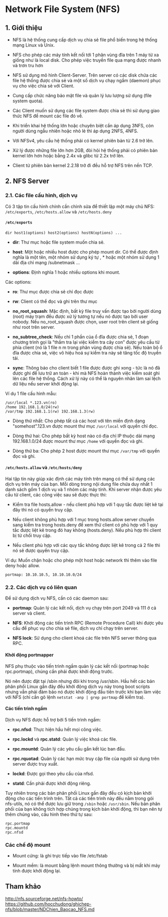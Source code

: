 # Network File System (NFS)

## 1. Giới thiệu

- NFS là hệ thống cung cấp dịch vụ chia sẻ file phổ biến trong hệ thống mạng Linux và Unix.

- NFS cho phép các máy tính kết nối tới 1 phân vùng đĩa trên 1 máy từ xa giống như là local disk. Cho phép việc truyền file qua mạng được nhanh và trơn tru hơn 

- NFS sử dụng mô hình Client-Server. Trên server có các disk chứa các file hệ thống được chia sẻ và một số dịch vụ chạy ngầm (daemon) phục vụ cho việc chia sẻ với Client.

- Cung cấp chức năng bảo mật file và quản lý lưu lượng sử dụng (file system quota).

- Các Client muốn sử dụng các file system được chia sẻ thì sử dụng giao thức NFS để mount các file đó về.

- Khi triển khai hệ thống lớn hoặc chuyên biệt cần áp dụng 3NFS, còn người dùng ngẫu nhiên hoặc nhỏ lẻ thì áp dụng 2NFS, 4NFS.

- Với NFSv4, yêu cầu hệ thống phải có kernel phiên bản từ 2.6 trở lên.

- Xử lý được những file lớn hơn 2GB, đòi hỏi hệ thống phải có phiên bản kernel lớn hơn hoặc bằng 2.4x và glibc từ 2.2x trở lên.

- Client từ phiên bản kernel 2.2.18 trở đi đều hỗ trợ NFS trên nền TCP.

## 2. NFS Server

### 2.1. Các file cấu hình, dịch vụ

Có 3 tập tin cấu hình chính cần chỉnh sửa để thiết lập một máy chủ NFS: `/etc/exports`, `/etc/hosts.allow` và `/etc/hosts.deny`

#### `/etc/exports`

`dir host1(options) host2(options) hostN(options) ...`

- **dir**: Thư mục hoặc file system muốn chia sẻ.

- **host**: Một hoặc nhiều host được cho phép mount dir. Có thể được định nghĩa là một tên, một nhóm sử dụng ký tự , * hoặc một nhóm sử dụng 1 dải địa chỉ mạng /subnetmask ...

- **options**: Định nghĩa 1 hoặc nhiều options khi mount.

Các options:

- **ro**: Thư mục được chia sẻ chỉ đọc được

- **rw**: Client có thể đọc và ghi trên thư mục

- **no_root_squash**: Mặc định, bất kỳ file truy vấn được tạo bởi người dùng (root) máy trạm đều được xử lý tương tự nếu nó được tạo bởi user nobody. Nếu no_root_squash được chọn, user root trên client sẽ giống như root trên server.

- **no_subtree_check**: Nếu chỉ 1 phần của ổ đĩa được chia sẻ, 1 đoạn chương trình gọi là "thầm tra lại việc kiểm tra cây con" được yêu cầu từ phía client (nó là 1 file n m trong phân vùng được chia sẻ). Nếu toàn bộ ổ đĩa được chia sẻ, việc vô hiệu hoá sự kiểm tra này sẽ tăng tốc độ truyền tải.

- **sync**: Thông báo cho client biết 1 file được được ghi xong - tức là nó đã được ghi để lưu trữ an toàn - khi mà NFS hoàn thành việc kiểm soát ghi lên các file hệ thống. Cách xử lý này có thể là nguyên nhân làm sai lệch dữ liệu nếu server khởi động lại.

Ví dụ 1 file cấu hình mẫu:

```
/usr/local *.123.vn(ro)
/home 192.168.1.0/24(rw)
/var/tmp 192.168.1.1(rw) 192.168.1.3(rw)
```

- Dòng thứ nhất: Cho phép tất cả các host với tên miền định dạng "somehost".123.vn được mount thư mục `/usr/local` với quyền chỉ đọc.

- Dòng thứ hai: Cho phép bất kỳ host nào có địa chỉ IP thuộc dải mạng 192.168.1.0/24 được mount thư mục `/home` với quyền đọc và ghi.

- Dòng thứ ba: Cho phép 2 host được mount thư mục `/var/tmp` với quyền đọc và ghi.

#### `/etc/hosts.allow` và `/etc/hosts/deny`

Hai tập tin này giúp xác định các máy tính trên mạng có thể sử dụng các dịch vụ trên máy của bạn. Mỗi dòng trong nội dung file chứa duy nhất 1 danh sách gồm 1 dịch vụ và 1 nhóm các máy tính. Khi server nhận được yêu cầu từ client, các công việc sau sẽ được thực thi:

- Kiểm tra file hosts.allow - nếu client phù hợp với 1 quy tắc được liệt kê tại đây thì nó có quyền truy cập.

- Nếu client không phù hợp với 1 mục trong hosts.allow server chuyển sang kiểm tra trong hosts.deny để xem thử client có phù hợp với 1 quy tắc được liệt kê trong đó hay không (hosts.deny). Nếu phù hợp thì client bị từ chối truy cập.

- Nếu client phù hợp với các quy tắc không được liệt kê trong cả 2 file thì nó sẽ được quyền truy cập.

Ví dụ: Muốn chặn hoặc cho phép một host hoặc network thì thêm vào file deny hoặc allow.

`portmap: 10.10.10.5, 10.10.10.0/24`

### 2.2. Các dịch vụ có liên quan

Để sử dụng dịch vụ NFS, cần có các daemon sau:

- **portmap**: Quản lý các kết nối, dịch vụ chạy trên port 2049 và 111 ở cả server và client.

- **NFS**: Khởi động các tiến trình RPC (Remote Procedure Call) khi được yêu cầu để phục vụ cho chia sẻ file, dịch vụ chỉ chạy trên server.

- **NFS lock**: Sử dụng cho client khoá các file trên NFS server thông qua RPC.

#### Khởi động portmapper

NFS phụ thuộc vào tiến trình ngầm quản lý các kết nối (portmap hoặc rpc.portmap), chúng cần phải được khởi động trước.

Nó nên được đặt tại /sbin nhưng đôi khi trong /usr/sbin. Hầu hết các bản phân phối Linux gần đây đều khởi động dịch vụ này trong boot scripts nhưng vẫn phải đảm bảo nó được khởi động đầu tiên trước khi bạn làm việc với NFS (chỉ cần gõ lệnh `netstat -anp | grep portmap` để kiểm tra).

#### Các tiến trình ngầm 

Dịch vụ NFS được hỗ trợ bởi 5 tiến trình ngầm:

- **rpc.nfsd**: Thực hiện hầu hết mọi công việc.

- **rpc.lockd** và **rpc.statd**: Quản lý việc khoá các file.

- **rpc.mountd**: Quản lý các yêu cầu gắn kết lúc ban đầu.

- **rpc.rquotad**: Quản lý các hạn mức truy cập file của người sử dụng trên server được truy xuất.

- **lockd**: Được gọi theo yêu cầu của nfsd.

- **statd**: Cần phải được khởi động riêng.

Tuy nhiên trong các bản phân phối Linux gần đây đều có kịch bản khởi động cho các tiến trình trên. Tất cả các tiến trình này đều nằm trong gói nfs-utils, nó có thể được lưu giữ trong `/sbin` hoặc `/usr/sbin`. Nếu bản phân phối của bạn không tích hợp chúng trong kịch bản khởi động, thì bạn nên tự thêm chúng vào, cấu hình theo thứ tự sau:

```
rpc.portmap
rpc.mountd
rpc.nfsd 
```

### Các chế độ mount 

- Mount cứng: là ghi trực tiếp vào file /etc/fstab

- Mount mềm: là mount bằng lệnh mount thông thường và bị mất khi máy tính được khởi động lại.

## Tham khảo

http://nfs.sourceforge.net/nfs-howto/
https://github.com/hocchudong/ghichep-nfs/blob/master/NDChien_Baocao_NFS.md